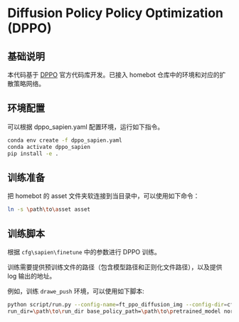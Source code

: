 # Diffusion Policy Policy Optimization (DPPO)

## 基础说明

本代码基于 [DPPO](https://github.com/irom-princeton/dppo) 官方代码库开发。已接入 homebot 仓库中的环境和对应的扩散策略网络。

## 环境配置

可以根据 dppo_sapien.yaml 配置环境，运行如下指令。

```bash
conda env create -f dppo_sapien.yaml
conda activate dppo_sapien
pip install -e .
```


## 训练准备

把 homebot 的 asset 文件夹软连接到当目录中，可以使用如下命令：

```bash
ln -s \path\to\asset asset
```

## 训练脚本

根据 `cfg\sapien\finetune` 中的参数进行 DPPO 训练。

训练需要提供预训练文件的路径（包含模型路径和正则化文件路径），以及提供 log 输出的地址。

例如，训练 `drawe_push` 环境，可以使用如下脚本:

```bash
python script/run.py --config-name=ft_ppo_diffusion_img --config-dir=cfg/sapien/finetune/microwave \
run_dir=\path\to\run_dir base_policy_path=\path\to\pretrained_model normalization_path=\path\to\normalization_status
```
